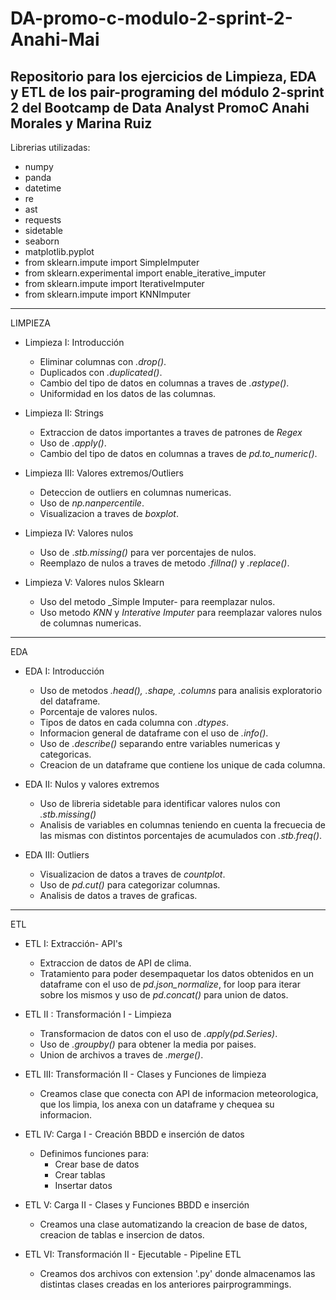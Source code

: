 # DA-promo-c-modulo-2-sprint-2-Anahi-Mai


Repositorio para los ejercicios de Limpieza, EDA y ETL de los pair-programing del módulo 2-sprint 2 del Bootcamp de Data Analyst PromoC
Anahi Morales y Marina Ruiz
---

Librerias utilizadas:

- numpy
- panda
- datetime
- re
- ast
- requests
- sidetable
- seaborn
- matplotlib.pyplot 
- from sklearn.impute import SimpleImputer
- from sklearn.experimental import enable_iterative_imputer
- from sklearn.impute import IterativeImputer
- from sklearn.impute import KNNImputer
---

LIMPIEZA

- Limpieza I: Introducción 
    - Eliminar columnas  con _.drop()_.
    - Duplicados con _.duplicated()_.
    - Cambio del tipo de datos en columnas a traves de _.astype()_.
    - Uniformidad en los datos de las columnas.

- Limpieza II: Strings 
    - Extraccion de datos importantes a traves de patrones de _Regex_
    - Uso de _.apply()_.
    - Cambio del tipo de datos en columnas a traves de _pd.to_numeric()_.

- Limpieza III: Valores extremos/Outliers 
    - Deteccion de outliers en columnas numericas.
    - Uso de _np.nanpercentile_.
    - Visualizacion a traves de _boxplot_.

- Limpieza IV: Valores nulos 
    - Uso de ._stb.missing()_ para ver porcentajes de nulos.
    - Reemplazo de nulos a traves de metodo _.fillna()_ y _.replace()_.
   
- Limpieza V: Valores nulos Sklearn 
    - Uso del metodo _Simple Imputer- para reemplazar nulos.
    - Uso metodo _KNN_ y _Interative Imputer_ para reemplazar valores nulos de columnas numericas.
---

EDA

- EDA I: Introducción 
    - Uso de metodos _.head(), .shape, .columns_ para analisis exploratorio del dataframe.
    - Porcentaje de valores nulos.
    - Tipos de datos en cada columna con _.dtypes_.
    - Informacion general de dataframe con el uso de _.info()_.
    - Uso de _.describe()_ separando entre variables numericas y categoricas.
    - Creacion de un dataframe que contiene los unique de cada columna.
    

- EDA II: Nulos y valores extremos 
    - Uso de libreria sidetable para identificar valores nulos con _.stb.missing()_
    - Analisis de variables en columnas teniendo en cuenta la frecuecia de las mismas con distintos porcentajes de acumulados con _.stb.freq()_.
    

- EDA III: Outliers 
    - Visualizacion de datos a traves de _countplot_.
    - Uso de _pd.cut()_ para categorizar columnas.
    - Analisis de datos a traves de graficas.
---

ETL

- ETL I: Extracción- API's 
    - Extraccion de datos de API de clima.
    - Tratamiento para poder desempaquetar los datos obtenidos en un dataframe con el uso           de _pd.json_normalize_, for loop para iterar sobre los mismos y uso de _pd.concat()_           para union de datos.
        

- ETL II : Transformación I - Limpieza 
    - Transformacion de datos con el uso de _.apply(pd.Series)_.
    - Uso de _.groupby()_ para obtener la media por paises.
    - Union de archivos a traves de _.merge()_.
        

- ETL III: Transformación II - Clases y Funciones de limpieza 
    - Creamos clase que conecta con API de informacion meteorologica, que los limpia, los anexa con un dataframe y chequea su informacion.


- ETL IV: Carga I - Creación BBDD e inserción de datos
    - Definimos funciones para:
        - Crear base de datos
        - Crear tablas
        - Insertar datos

- ETL V: Carga II - Clases y Funciones BBDD e inserción
    - Creamos una clase automatizando la creacion de base de datos, creacion de tablas e insercion de datos.

- ETL VI: Transformación II - Ejecutable - Pipeline ETL
    - Creamos dos archivos con extension '.py' donde   almacenamos las distintas  clases creadas  en los anteriores pairprogrammings.
